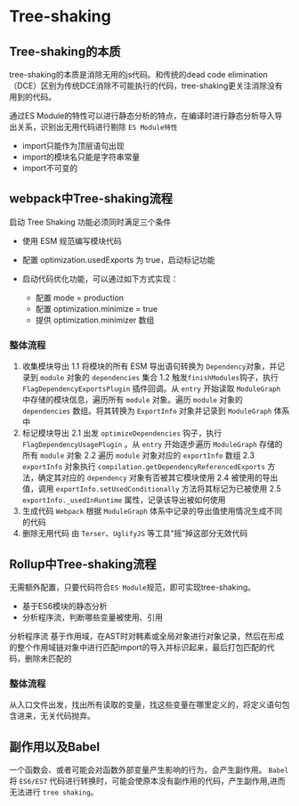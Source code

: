 # Tree-shaking

## Tree-shaking的本质
tree-shaking的本质是消除无用的js代码。和传统的dead code elimination（DCE）区别为传统DCE消除不可能执行的代码，tree-shaking更关注消除没有用到的代码。

通过ES Module的特性可以进行静态分析的特点，在编译时进行静态分析导入导出关系，识别出无用代码进行剔除
`ES Module特性`
- import只能作为顶层语句出现
- import的模块名只能是字符串常量
- import不可变的

## webpack中Tree-shaking流程
启动 Tree Shaking 功能必须同时满足三个条件
- 使用 ESM 规范编写模块代码

- 配置 optimization.usedExports 为 true，启动标记功能

- 启动代码优化功能，可以通过如下方式实现：
  - 配置 mode = production
  - 配置 optimization.minimize = true
  - 提供 optimization.minimizer 数组

### 整体流程
  1. 收集模块导出
    1.1 将模块的所有 ESM 导出语句转换为 `Dependency`对象，并记录到 `module` 对象的 `dependencies` 集合
    1.2 触发`finishModules`钩子，执行 `FlagDependencyExportsPlugin` 插件回调。从 `entry` 开始读取 `ModuleGraph` 中存储的模块信息，遍历所有 `module` 对象。遍历 `module` 对象的 `dependencies` 数组。将其转换为 `ExportInfo` 对象并记录到 `ModuleGraph` 体系中
  2. 标记模块导出
    2.1 出发 `optimizeDependencies` 钩子，执行 `FlagDependencyUsagePlugin` 。从 `entry` 开始逐步遍历 `ModuleGraph` 存储的所有 `module` 对象
    2.2 遍历 `module` 对象对应的 `exportInfo` 数组
    2.3 `exportInfo` 对象执行 `compilation.getDependencyReferencedExports` 方法，确定其对应的 `dependency` 对象有否被其它模块使用
    2.4 被使用的导出值，调用 `exportInfo.setUsedConditionally` 方法将其标记为已被使用
    2.5 `exportInfo._usedInRuntime` 属性，记录该导出被如何使用
  3. 生成代码
    `Webpack` 根据 `ModuleGraph` 体系中记录的导出值使用情况生成不同的代码
  4. 删除无用代码
    由 `Terser`、`UglifyJS` 等工具“摇”掉这部分无效代码

## Rollup中Tree-shaking流程
无需额外配置，只要代码符合`ES Module`规范，即可实现tree-shaking。
- 基于ES6模块的静态分析
- 分析程序流，判断哪些变量被使用、引用

分析程序流
基于作用域，在AST时对韩素或全局对象进行对象记录，然后在形成的整个作用域链对象中进行匹配import的导入并标识起来，最后打包匹配的代码，删除未匹配的

### 整体流程
从入口文件出发，找出所有读取的变量，找这些变量在哪里定义的，将定义语句包含进来，无关代码抛弃。

## 副作用以及Babel
一个函数会、或者可能会对函数外部变量产生影响的行为，会产生副作用。
`Babel` 将 `ES6/ES7` 代码进行转换时，可能会使原本没有副作用的代码，产生副作用,进而无法进行 `tree shaking`。
